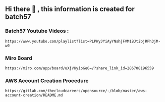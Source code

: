 

## Hi there 👋 , this information is created for batch57

### Batch57 Youtube Videos :

```
https://www.youtube.com/playlist?list=PLPWyJYiAyYNshjFVM1BJtibjRPh3jM-w0
```

### Miro Board
```
https://miro.com/app/board/uXjVKyioGe0=/?share_link_id=286708196559
```

### AWS Account Creation Procedure 

```
https://gitlab.com/thecloudcareers/opensource/-/blob/master/aws-account-creation/README.md
```
